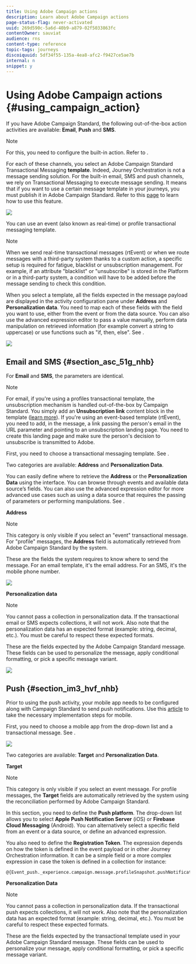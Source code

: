 ```yaml
---
title: Using Adobe Campaign actions
description: Learn about Adobe Campaign actions
page-status-flag: never-activated
uuid: 269d590c-5a6d-40b9-a879-02f5033863fc
contentOwner: sauviat
audience: rns
content-type: reference
topic-tags: journeys
discoiquuid: 5df34f55-135a-4ea8-afc2-f9427ce5ae7b
internal: n
snippet: y
---
```


# Using Adobe Campaign actions {#using_campaign_action}

If you have Adobe Campaign Standard, the following out-of-the-box action activities are available: **Email**, **Push** and **SMS**. 

>[!NOTE]
>
>For this, you need to configure the built-in action. Refer to [](../action/action-campaign.md).

For each of these channels, you select an Adobe Campaign Standard Transactional Messaging **template**. Indeed, Journey Orchestration is not a message sending solution. For the built-in email, SMS and push channels, we rely on Transactional Messaging to execute message sending. It means that if you want to use a certain message template in your journeys, you must publish it in Adobe Campaign Standard. Refer to this [page](https://docs.adobe.com/content/help/en/campaign-standard/using/communication-channels/transactional-messaging/about-transactional-messaging.html) to learn how to use this feature.

![](../assets/journey59.png)

You can use an event (also known as real-time) or profile transactional messaging template.

>[!NOTE]
>
>When we send real-time transactional messages (rtEvent) or when we route messages with a third-party system thanks to a custom action, a specific setup is required for fatigue, blacklist or unsubscription management. For example, if an attribute "blacklist" or "unsubscribe" is stored in the Platform or in a third-party system, a condition will have to be added before the message sending to check this condition.

When you select a template, all the fields expected in the message payload are displayed in the activity configuration pane under **Address** and **Personalization data**. You need to map each of these fields with the field you want to use, either from the event or from the data source. You can also use the advanced expression editor to pass a value manually, perform data manipulation on retrieved information (for example convert a string to uppercase) or use functions such as "if, then, else". See [](../expression/expressionadvanced.md).

![](../assets/journey60.png)

## Email and SMS {#section_asc_51g_nhb}

For **Email** and **SMS**, the parameters are identical.

>[!NOTE]
>
>For email, if you're using a profiles transactional template, the unsubscription mechanism is handled out-of-the-box by Campaign Standard. You simply add an **Unsubscription link** content block in the template ([learn more](https://docs.adobe.com/content/help/en/campaign-standard/using/communication-channels/transactional-messaging/about-transactional-messaging.html)). If you're using an event-based template (rtEvent), you need to add, in the message, a link passing the person's email in the URL parameter and pointing to an unsubscription landing page. You need to create this landing page and make sure the person's decision to unsubscribe is transmitted to Adobe.

First, you need to choose a transactional messaging template. See [](../building-journeys/journey-action.md).

Two categories are available: **Address** and **Personalization Data**.

You can easily define where to retrieve the **Address** or the **Personalization Data** using the interface. You can browse through events and available data source’s fields. You can also use the advanced expression editor for more advanced use cases such as using a data source that requires the passing of parameters or performing manipulations. See [](../expression/expressionadvanced.md). 

**Address**

>[!NOTE]
>
>This category is only visible if you select an "event" transactional message. For "profile" messages, the **Address** field is automatically retrieved from Adobe Campaign Standard by the system.

These are the fields the system requires to know where to send the message. For an email template, it's the email address. For an SMS, it's the mobile phone number.

![](../assets/journey61.png)

**Personalization data**

>[!NOTE]
>
>You cannot pass a collection in personalization data. If the transactional email or SMS expects collections, it will not work. Also note that the personalization data has an expected format (example: string, decimal, etc.). You must be careful to respect these expected formats. 

These are the fields expected by the Adobe Campaign Standard message. These fields can be used to personalize the message, apply conditional formatting, or pick a specific message variant. 

![](../assets/journey62.png)

## Push {#section_im3_hvf_nhb}

Prior to using the push activity, your mobile app needs to be configured along with Campaign Standard to send push notifications. Use this [article](https://helpx.adobe.com/campaign/kb/integrate-mobile-sdk.html) to take the necessary implementation steps for mobile.

First, you need to choose a mobile app from the drop-down list and a transactional message. See [](../building-journeys/journey-action.md).

![](../assets/journey62bis.png)

Two categories are available: **Target** and **Personalization Data**.

**Target**

>[!NOTE]
>
>This category is only visible if you select an event message. For profile messages, the **Target** fields are automatically retrieved by the system using the reconciliation performed by Adobe Campaign Standard.

In this section, you need to define the **Push platform**. The drop-down list allows you to select **Apple Push Notification Server** (iOS) or **Firebase Cloud Messaging** (Android). You can alternatively select a specific field from an event or a data source, or define an advanced expression.

You also need to define the **Registration Token**. The expression depends on how the token is defined in the event payload or in other Journey Orchestration information. It can be a simple field or a more complex expression in case the token is defined in a collection for instance:

```
@{Event_push._experience.campaign.message.profileSnapshot.pushNotificationTokens.first().token}
```

**Personalization Data**

>[!NOTE]
>
>You cannot pass a collection in personalization data. If the transactional push expects collections, it will not work. Also note that the personalization data has an expected format (example: string, decimal, etc.). You must be careful to respect these expected formats.

These are the fields expected by the transactional template used in your Adobe Campaign Standard message. These fields can be used to personalize your message, apply conditional formatting, or pick a specific message variant.
